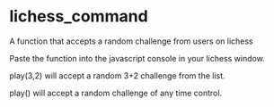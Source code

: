 # lichess_command
A function that accepts a random challenge from users on lichess

Paste the function into the javascript console in your lichess window.

play(3,2) will accept a random 3+2 challenge from the list.

play() will accept a random challenge of any time control.
